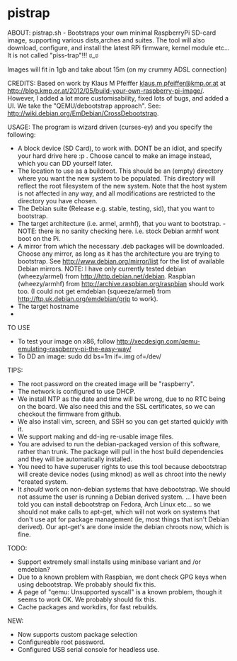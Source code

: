 pistrap
=======

ABOUT:
pistrap.sh - Bootstraps your own minimal RaspberryPi SD-card image, supporting various dists,arches and suites. The tool will also download, configure, and install the latest RPi firmware, kernel module etc...  It is not called "piss-trap"!!! ಠ_ಠ

Images will fit in 1gb and take about 15m (on my crummy ADSL connection)

CREDITS:
Based on work by Klaus M Pfeiffer <klaus.m.pfeiffer@kmp.or.at> at http://blog.kmp.or.at/2012/05/build-your-own-raspberry-pi-image/.
However, I added a lot more customisability, fixed lots of bugs, and added a UI.
We take the "QEMU/debootstrap approach". See: http://wiki.debian.org/EmDebian/CrossDebootstrap.

USAGE:
The program is wizard driven (curses-ey) and you specify the following:
* A block device (SD Card), to work with. DONT be an idiot, and specify your hard drive here :p . Choose cancel to make an image instead, which you can DD yourself later.
* The location to use as a buildroot. This should be an (empty) directory where you want the new system to be populated. This directory will reflect the root filesystem of the new system. Note that the host system is not affected in any way, and all modifications are restricted to the directory you have chosen.
* The Debian suite (Release e.g. stable, testing, sid), that you want to bootstrap.
* The target architecture (i.e. armel, armhf), that you want to bootstrap. - NOTE: there is no sanity checking here. i.e. stock Debian armhf wont boot on the Pi.
* A mirror from which the necessary .deb packages will be downloaded. Choose any mirror, as long as it has the architecture you are trying to bootstrap. See http://www.debian.org/mirror/list for the list of available Debian mirrors. NOTE: I have only currently tested debian (wheezy/armel) from http://http.debian.net/debian. Raspbian (wheezy/armhf) from http://archive.raspbian.org/raspbian should work too. (I could not get emdebian (squeeze/armel) from http://ftp.uk.debian.org/emdebian/grip to work).
* The target hostname
* 

TO USE
* To test your image on x86, follow http://xecdesign.com/qemu-emulating-raspberry-pi-the-easy-way/
* To DD an image: sudo dd bs=1m if=<your image file>.img of=/dev/<sdcard>

TIPS:
* The root password on the created image will be "raspberry".
* The network is configured to use DHCP.
* We install NTP as the date and time will be wrong, due to no RTC being on the board. We also need this and the SSL certificates, so we can checkout the firmware from github.
* We also install  vim, screen, and SSH so you can get started quickly with it.
* We support making and dd-ing re-usable image files.
* You are advised to run the debian-packaged version of this software, rather than trunk. The package will pull in the host build dependencies and they will be automatically installed.
* You need to have superuser rights to use this tool because debootstrap will create device nodes (using mknod) as well as chroot into the newly *created system.
* It *should* work on non-debian systems that have debootstrap. We should not assume the user is running a Debian derived system. ... I have been told you can install debootstrap on Fedora, Arch Linux etc... so we should not make calls to apt-get, which will not work on systems that don't use apt for package management (ie, most things that isn't Debian derived). Our apt-get's are done inside the debian chroots now, which is fine.

TODO:
* Support extremely small installs using minibase variant and /or emdebian?
* Due to a known problem with Raspbian, we dont check GPG keys when using debootstrap. We probably should fix this.
* A page of "qemu: Unsupported syscall" is a known problem, though it seems to work OK. We probably should fix this.
* Cache packages and workdirs, for fast rebuilds.

NEW:
* Now supports custom package selection
* Configureable root password.
* Configured USB serial console for headless use.
